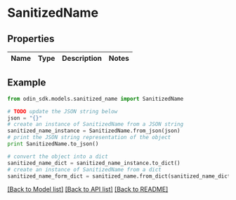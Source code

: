 # SanitizedName


## Properties

Name | Type | Description | Notes
------------ | ------------- | ------------- | -------------

## Example

```python
from odin_sdk.models.sanitized_name import SanitizedName

# TODO update the JSON string below
json = "{}"
# create an instance of SanitizedName from a JSON string
sanitized_name_instance = SanitizedName.from_json(json)
# print the JSON string representation of the object
print SanitizedName.to_json()

# convert the object into a dict
sanitized_name_dict = sanitized_name_instance.to_dict()
# create an instance of SanitizedName from a dict
sanitized_name_form_dict = sanitized_name.from_dict(sanitized_name_dict)
```
[[Back to Model list]](../README.md#documentation-for-models) [[Back to API list]](../README.md#documentation-for-api-endpoints) [[Back to README]](../README.md)


